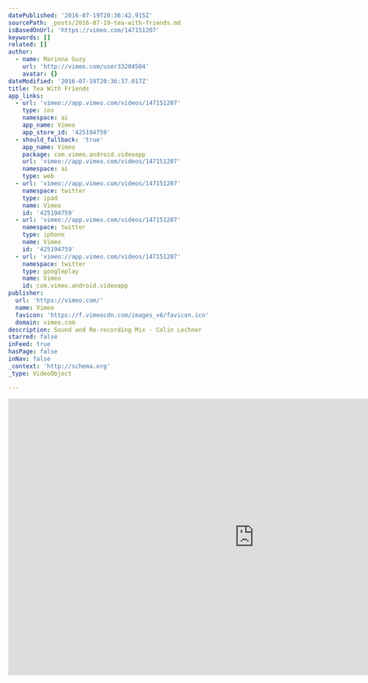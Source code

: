 ```yaml
---
datePublished: '2016-07-19T20:36:42.915Z'
sourcePath: _posts/2016-07-19-tea-with-friends.md
isBasedOnUrl: 'https://vimeo.com/147151207'
keywords: []
related: []
author:
  - name: Marinna Guzy
    url: 'http://vimeo.com/user33204504'
    avatar: {}
dateModified: '2016-07-19T20:36:37.017Z'
title: Tea With Friends
app_links:
  - url: 'vimeo://app.vimeo.com/videos/147151207'
    type: ios
    namespace: ai
    app_name: Vimeo
    app_store_id: '425194759'
  - should_fallback: 'true'
    app_name: Vimeo
    package: com.vimeo.android.videoapp
    url: 'vimeo://app.vimeo.com/videos/147151207'
    namespace: ai
    type: web
  - url: 'vimeo://app.vimeo.com/videos/147151207'
    namespace: twitter
    type: ipad
    name: Vimeo
    id: '425194759'
  - url: 'vimeo://app.vimeo.com/videos/147151207'
    namespace: twitter
    type: iphone
    name: Vimeo
    id: '425194759'
  - url: 'vimeo://app.vimeo.com/videos/147151207'
    namespace: twitter
    type: googleplay
    name: Vimeo
    id: com.vimeo.android.videoapp
publisher:
  url: 'https://vimeo.com/'
  name: Vimeo
  favicon: 'https://f.vimeocdn.com/images_v6/favicon.ico'
  domain: vimeo.com
description: Sound and Re-recording Mix - Colin Lechner
starred: false
inFeed: true
hasPage: false
inNav: false
_context: 'http://schema.org'
_type: VideoObject

---
```

<iframe src="https://cdn.embedly.com/widgets/media.html?src=https%3A%2F%2Fplayer.vimeo.com%2Fvideo%2F147151207&amp;url=https%3A%2F%2Fvimeo.com%2F147151207&amp;image=http%3A%2F%2Fi.vimeocdn.com%2Fvideo%2F545744659_1280.jpg&amp;key=b7d04c9b404c499eba89ee7072e1c4f7&amp;type=text%2Fhtml&amp;schema=vimeo" width="1000" height="563" scrolling="no" frameborder="0" allowfullscreen="" style=""></iframe>